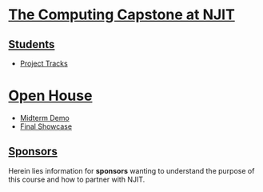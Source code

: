# [The Computing Capstone at NJIT](/home)

## [Students]
* [Project Tracks][ProjectTracks]
# [Open House][OpenHouse]
* [Midterm Demo][MidtermDemo]
* [Final Showcase][FinalShowcase]

## [Sponsors]() 
Herein lies information for **sponsors** wanting to understand the
purpose of this course and how to partner with NJIT.


[Students]: /students/
[OpenHouse]: /students/open_house
[ProjectTracks]: /students/project_tracks
[MidtermDemo]: /students/midterm_demo
[FinalShowcase]: /students/final_showcase